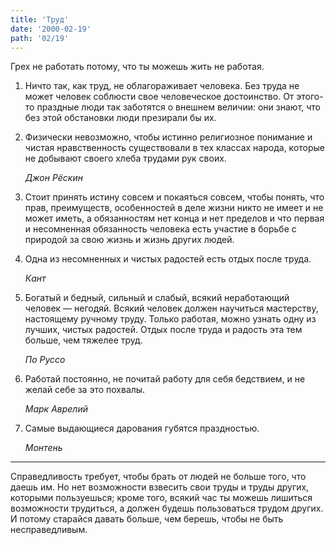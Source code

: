 ```yaml
---
title: 'Труд'
date: '2000-02-19'
path: '02/19'
---
```


Грех не работать потому, что ты можешь жить не работая.

1.
    Ничто так, как труд, не облагораживает человека. Без труда не может человек соблюсти свое человеческое достоинство. От этого-то праздные люди так заботятся о внешнем величии: они знают, что без этой обстановки люди презирали бы их.

2.
    Физически невозможно, чтобы истинно религиозное понимание и чистая нравственность существовали в тех классах народа, которые не добывают своего хлеба трудами рук своих.

    *Джон Рёскин*

3.
    Стоит принять истину совсем и покаяться совсем, чтобы понять, что прав, преимуществ, особенностей в деле жизни никто не имеет и не может иметь, а обязанностям нет конца и нет пределов и что первая и несомненная обязанность человека есть участие в борьбе с природой за свою жизнь и жизнь других людей.

4.
    Одна из несомненных и чистых радостей есть отдых после труда.

    *Кант*

5.
    Богатый и бедный, сильный и слабый, всякий неработающий человек — негодяй. Всякий человек должен научиться мастерству, настоящему ручному труду. Только работая, можно узнать одну из лучших, чистых радостей. Отдых после труда и радость эта тем больше, чем тяжелее труд.

    *По Руссо*

6.
    Работай постоянно, не почитай работу для себя бедствием, и не желай себе за это похвалы.

    *Марк Аврелий*

7.
    Самые выдающиеся дарования губятся праздностью.

    *Монтень*

---

Справедливость требует, чтобы брать от людей не больше того, что даешь им. Но нет возможности взвесить свои труды и труды других, которыми пользуешься; кроме того, всякий час ты можешь лишиться возможности трудиться, а должен будешь пользоваться трудом других. И потому старайся давать больше, чем берешь, чтобы не быть несправедливым.
